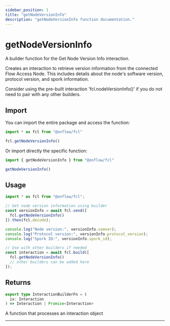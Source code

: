 ```yaml
---
sidebar_position: 1
title: "getNodeVersionInfo"
description: "getNodeVersionInfo function documentation."
---
```


<!-- THIS DOCUMENT IS AUTO-GENERATED FROM [onflow/fcl/../sdk/src/build/build-get-node-version-info.ts](https://github.com/onflow/fcl-js/tree/master/packages/fcl/../sdk/src/build/build-get-node-version-info.ts). DO NOT EDIT MANUALLY -->

# getNodeVersionInfo

A builder function for the Get Node Version Info interaction.

Creates an interaction to retrieve version information from the connected Flow Access Node.
This includes details about the node's software version, protocol version, and spork information.

Consider using the pre-built interaction 'fcl.nodeVersionInfo()' if you do not need to pair with any other builders.

## Import

You can import the entire package and access the function:

```typescript
import * as fcl from "@onflow/fcl"

fcl.getNodeVersionInfo()
```

Or import directly the specific function:

```typescript
import { getNodeVersionInfo } from "@onflow/fcl"

getNodeVersionInfo()
```

## Usage

```typescript
import * as fcl from "@onflow/fcl";

// Get node version information using builder
const versionInfo = await fcl.send([
  fcl.getNodeVersionInfo()
]).then(fcl.decode);

console.log("Node version:", versionInfo.semver);
console.log("Protocol version:", versionInfo.protocol_version);
console.log("Spork ID:", versionInfo.spork_id);

// Use with other builders if needed
const interaction = await fcl.build([
  fcl.getNodeVersionInfo()
  // other builders can be added here
]);
```


## Returns

```typescript
export type InteractionBuilderFn = (
  ix: Interaction
) => Interaction | Promise<Interaction>
```


A function that processes an interaction object

---